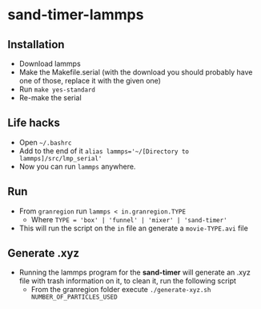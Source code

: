 # sand-timer-lammps

## Installation

 * Download lammps
 * Make the Makefile.serial (with the download you should probably have one of those, replace it with the given one)
 * Run `make yes-standard`
 * Re-make the serial

## Life hacks

 * Open `~/.bashrc`
 * Add to the end of it `alias lammps='~/[Directory to lammps]/src/lmp_serial'`
 * Now you can run `lammps` anywhere.

## Run

 * From `granregion` run `lammps < in.granregion.TYPE`
   * Where `TYPE = 'box' | 'funnel' | 'mixer' | 'sand-timer'`
 * This will run the script on the `in` file an generate a `movie-TYPE.avi` file

## Generate .xyz

 * Running the lammps program for the <strong>sand-timer</strong> will generate an .xyz file with trash information on it, to clean it, run the following script
   * From the granregion folder execute `./generate-xyz.sh NUMBER_OF_PARTICLES_USED`  
